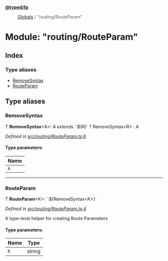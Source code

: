 **[@typed/fp](../README.md)**

> [Globals](../globals.md) / "routing/RouteParam"

# Module: "routing/RouteParam"

## Index

### Type aliases

* [RemoveSyntax](_routing_routeparam_.md#removesyntax)
* [RouteParam](_routing_routeparam_.md#routeparam)

## Type aliases

### RemoveSyntax

Ƭ  **RemoveSyntax**\<A>: A *extends* \`:${R}\` ? RemoveSyntax\<R> : A

*Defined in [src/routing/RouteParam.ts:6](https://github.com/TylorS/typed-fp/blob/ac98ca1/src/routing/RouteParam.ts#L6)*

#### Type parameters:

Name |
------ |
`A` |

___

### RouteParam

Ƭ  **RouteParam**\<K>: \`:${RemoveSyntax\<K>}\`

*Defined in [src/routing/RouteParam.ts:4](https://github.com/TylorS/typed-fp/blob/ac98ca1/src/routing/RouteParam.ts#L4)*

A type-level helper for creating Route Parameters

#### Type parameters:

Name | Type |
------ | ------ |
`K` | string |
